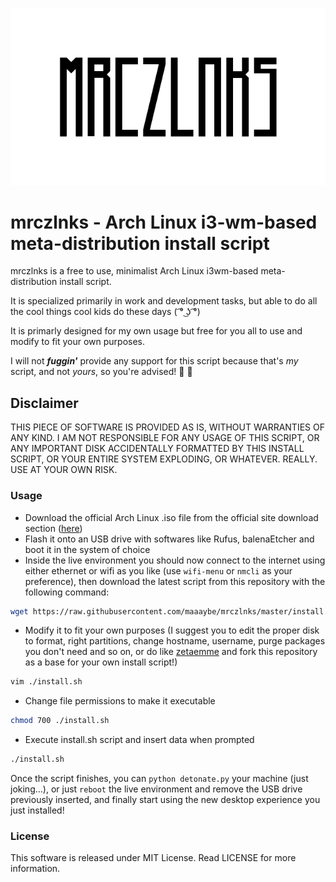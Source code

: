![](logo.png)

# mrczlnks - Arch Linux i3-wm-based meta-distribution install script

mrczlnks is a free to use, minimalist Arch Linux i3wm-based meta-distribution install script.

It is specialized primarily in work and development tasks, but able to do all the cool things cool kids do these days ( ͡° ͜ʖ ͡°)

It is primarly designed for my own usage but free for you all to use and modify to fit your own purposes.

I will not **_fuggin'_** provide any support for this script because that's *my* script, and not *yours*, so you're advised! :beers: :kiss:

## Disclaimer

THIS PIECE OF SOFTWARE IS PROVIDED AS IS, WITHOUT WARRANTIES OF ANY KIND. I AM NOT RESPONSIBLE FOR ANY USAGE OF THIS SCRIPT, OR ANY IMPORTANT DISK ACCIDENTALLY FORMATTED BY THIS INSTALL SCRIPT, OR YOUR ENTIRE SYSTEM EXPLODING, OR WHATEVER. REALLY. USE AT YOUR OWN RISK.

### Usage

- Download the official Arch Linux .iso file from the official site download section ([here](https://www.archlinux.org/download/))
- Flash it onto an USB drive with softwares like Rufus, balenaEtcher and boot it in the system of choice
- Inside the live environment you should now connect to the internet using either ethernet or wifi as you like (use `wifi-menu` or `nmcli` as your preference), then download the latest script from this repository with the following command:

```bash
wget https://raw.githubusercontent.com/maaaybe/mrczlnks/master/install.sh
```

- Modify it to fit your own purposes (I suggest you to edit the proper disk to format, right partitions, change hostname, username, purge packages you don't need and so on, or do like [zetaemme](https://github.com/zetaemme/zls) and fork this repository as a base for your own install script!)

```bash
vim ./install.sh
```

- Change file permissions to make it executable

```bash
chmod 700 ./install.sh
```

- Execute install.sh script and insert data when prompted

```bash
./install.sh
```

Once the script finishes, you can `python detonate.py` your machine (just joking...), or just `reboot` the live environment and remove the USB drive previously inserted, and finally start using the new desktop experience you just installed!

### License

This software is released under MIT License.
Read LICENSE for more information.
